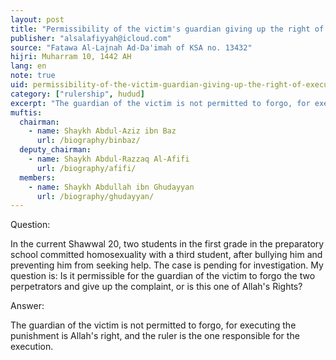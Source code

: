 ```yaml
---
layout: post
title: "Permissibility of the victim's guardian giving up the right of executing the Hadd"
publisher: "alsalafiyyah@icloud.com"
source: "Fatawa Al-Lajnah Ad-Da'imah of KSA no. 13432"
hijri: Muharram 10, 1442 AH
lang: en
note: true
uid: permissibility-of-the-victim-guardian-giving-up-the-right-of-executing-the-hadd
category: ["rulership", hudud]
excerpt: "The guardian of the victim is not permitted to forgo, for executing the punishment is Allah's right, and the ruler is the one responsible for the execution."
muftis:
  chairman: 
    - name: Shaykh Abdul-Aziz ibn Baz
      url: /biography/binbaz/
  deputy_chairman:
    - name: Shaykh Abdul-Razzaq Al-Afifi
      url: /biography/afifi/
  members: 
    - name: Shaykh Abdullah ibn Ghudayyan
      url: /biography/ghudayyan/
---
```


Question: 

In the current Shawwal 20, two students in the first grade in the preparatory school committed homosexuality with a third student, after bullying him and preventing him from seeking help. The case is pending for investigation. My question is: Is it permissible for the guardian of the victim to forgo the two perpetrators and give up the complaint, or is this one of Allah's Rights?

Answer:

The guardian of the victim is not permitted to forgo, for executing the punishment is Allah's right, and the ruler is the one responsible for the execution.

